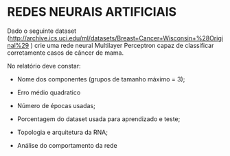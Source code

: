 ﻿# REDES NEURAIS ARTIFICIAIS

Dado o seguinte dataset (http://archive.ics.uci.edu/ml/datasets/Breast+Cancer+Wisconsin+%28Original%29 ) crie uma rede neural Multilayer Perceptron capaz de classificar corretamente
casos de câncer de mama.

No relatório deve constar:

- Nome dos componentes (grupos de tamanho máximo = 3);

- Erro médio quadratico

- Número de épocas usadas;

- Porcentagem do dataset usada para aprendizado e teste;

- Topologia e arquitetura da RNA;

- Análise do comportamento da rede